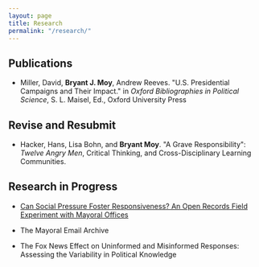 ```yaml
---
layout: page
title: Research
permalink: "/research/"
---
```

## Publications
* Miller, David, **Bryant J. Moy**, Andrew Reeves. "U.S. Presidential Campaigns and Their Impact." in *Oxford Bibliographies in Political Science*, S. L. Maisel, Ed., Oxford University Press

## Revise and Resubmit
* Hacker, Hans, Lisa Bohn, and **Bryant Moy**. "A Grave Responsibility": *Twelve Angry Men*, Critical Thinking, and Cross-Disciplinary Learning Communities.

## Research in Progress
* [Can Social Pressure Foster Responsiveness? An Open Records Field Experiment with Mayoral Offices](Projects/SocialPressureMayors.md)

* The Mayoral Email Archive

* The Fox News Effect on Uninformed and Misinformed Responses: Assessing the Variability in Political Knowledge

